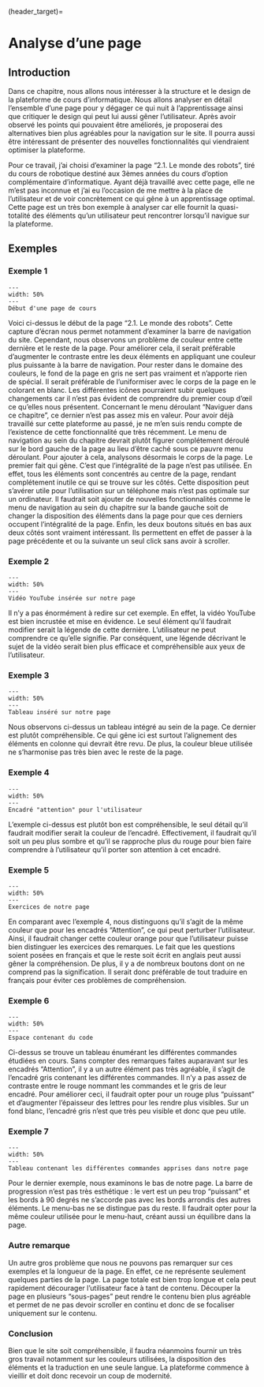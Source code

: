 (header_target)=

# Analyse d’une page 

## Introduction
Dans ce chapitre, nous allons nous intéresser à la structure et le design de la plateforme de cours d’informatique. Nous allons analyser en détail l’ensemble d’une page pour y dégager ce qui nuit à l’apprentissage ainsi que critiquer le design qui peut lui aussi gêner l’utilisateur. Après avoir observé les points qui pouvaient être améliorés, je proposerai des alternatives bien plus agréables pour la navigation sur le site. Il pourra aussi être intéressant de présenter des nouvelles fonctionnalités qui viendraient optimiser la plateforme. 

Pour ce travail, j’ai choisi d’examiner la page “2.1. Le monde des robots”, tiré du cours de robotique destiné aux 3èmes années du cours d’option complémentaire d’informatique. Ayant déjà travaillé avec cette page, elle ne m’est pas inconnue et j’ai eu l’occasion de me mettre à la place de l’utilisateur et de voir concrètement ce qui gêne à un apprentissage optimal. Cette page est un très bon exemple à analyser car elle fournit la quasi-totalité des éléments qu’un utilisateur peut rencontrer lorsqu’il navigue sur la plateforme.  

## Exemples

### Exemple 1
```{figure} images/capture_1.png
---
width: 50%
---
Début d'une page de cours
```
Voici ci-dessus le début de la page “2.1. Le monde des robots”. Cette capture d’écran nous permet notamment d’examiner la barre de navigation du site. Cependant, nous observons un problème de couleur entre cette dernière et le reste de la page. Pour améliorer cela, il serait préférable d’augmenter le contraste entre les deux éléments en appliquant une couleur plus puissante à la barre de navigation. Pour rester dans le domaine des couleurs, le fond de la page en gris ne sert pas vraiment et n’apporte rien de spécial. Il serait préférable de l’uniformiser avec le corps de la page en le colorant en blanc. Les différentes icônes pourraient subir quelques changements car il n’est pas évident de comprendre du premier coup d’œil ce qu’elles nous présentent. Concernant le menu déroulant “Naviguer dans ce chapitre”, ce dernier n’est pas assez mis en valeur. Pour avoir déjà travaillé sur cette plateforme au passé, je ne m’en suis rendu compte de l’existence de cette fonctionnalité que très récemment. Le menu de navigation au sein du chapitre devrait plutôt figurer complétement déroulé sur le bord gauche de la page au lieu d’être caché sous ce pauvre menu déroulant. Pour ajouter à cela, analysons désormais le corps de la page. Le premier fait qui gêne. C’est que l’intégralité de la page n’est pas utilisée. En effet, tous les éléments sont concentrés au centre de la page, rendant complétement inutile ce qui se trouve sur les côtés. Cette disposition peut s’avérer utile pour l’utilisation sur un téléphone mais n’est pas optimale sur un ordinateur. Il faudrait soit ajouter de nouvelles fonctionnalités comme le menu de navigation au sein du chapitre sur la bande gauche soit de changer la disposition des éléments dans la page pour que ces derniers occupent l’intégralité de la page. Enfin, les deux boutons situés en bas aux deux côtés sont vraiment intéressant. Ils permettent en effet de passer à la page précédente et ou la suivante un seul click sans avoir à scroller. 

### Exemple 2
```{figure} images/capture_2.png
---
width: 50%
---
Vidéo YouTube insérée sur notre page
```
Il n’y a pas énormément à redire sur cet exemple. En effet, la vidéo YouTube est bien incrustée et mise en évidence. Le seul élément qu’il faudrait modifier serait la légende de cette dernière. L’utilisateur ne peut comprendre ce qu’elle signifie. Par conséquent, une légende décrivant le sujet de la vidéo serait bien plus efficace et compréhensible aux yeux de l’utilisateur. 

### Exemple 3
```{figure} images/capture_3.png
---
width: 50%
---
Tableau inséré sur notre page
```
Nous observons ci-dessus un tableau intégré au sein de la page. Ce dernier est plutôt compréhensible. Ce qui gêne ici est surtout l’alignement des éléments en colonne qui devrait être revu. De plus, la couleur bleue utilisée ne s’harmonise pas très bien avec le reste de la page. 

### Exemple 4
```{figure} images/capture_4.png
---
width: 50%
---
Encadré "attention" pour l'utilisateur
```
L’exemple ci-dessus est plutôt bon est compréhensible, le seul détail qu’il faudrait modifier serait la couleur de l’encadré. Effectivement, il faudrait qu’il soit un peu plus sombre et qu’il se rapproche plus du rouge pour bien faire comprendre à l’utilisateur qu’il porter son attention à cet encadré. 

### Exemple 5
```{figure} images/capture_5.png
---
width: 50%
---
Exercices de notre page
```
En comparant avec l’exemple 4, nous distinguons qu’il s’agit de la même couleur que pour les encadrés “Attention”, ce qui peut perturber l’utilisateur. Ainsi, il faudrait changer cette couleur orange pour que l’utilisateur puisse bien distinguer les exercices des remarques. Le fait que les questions soient posées en français et que le reste soit écrit en anglais peut aussi gêner la compréhension. De plus, il y a de nombreux boutons dont on ne comprend pas la signification. Il serait donc préférable de tout traduire en français pour éviter ces problèmes de compréhension. 

### Exemple 6
```{figure} images/capture_6.png
---
width: 50%
---
Espace contenant du code
```
Ci-dessus se trouve un tableau énumérant les différentes commandes étudiées en cours. Sans compter des remarques faites auparavant sur les encadrés “Attention”, il y a un autre élément pas très agréable, il s’agit de l’encadré gris contenant les différentes commandes. Il n’y a pas assez de contraste entre le rouge nommant les commandes et le gris de leur encadré. Pour améliorer ceci, il faudrait opter pour un rouge plus “puissant” et d’augmenter l’épaisseur des lettres pour les rendre plus visibles. Sur un fond blanc, l’encadré gris n’est que très peu visible et donc que peu utile. 

### Exemple 7
```{figure} images/capture_7.png
---
width: 50%
---
Tableau contenant les différentes commandes apprises dans notre page
```
Pour le dernier exemple, nous examinons le bas de notre page. La barre de progression n’est pas très esthétique : le vert est un peu trop “puissant” et les bords à 90 degrés ne s’accorde pas avec les bords arrondis des autres éléments. Le menu-bas ne se distingue pas du reste. Il faudrait opter pour la même couleur utilisée pour le menu-haut, créant aussi un équilibre dans la page.

### Autre remarque
Un autre gros problème que nous ne pouvons pas remarquer sur ces exemples et la longueur de la page. En effet, ce ne représente seulement quelques parties de la page. La page totale est bien trop longue et cela peut rapidement décourager l’utilisateur face à tant de contenu. Découper la page en plusieurs “sous-pages” peut rendre le contenu bien plus agréable et permet de ne pas devoir scroller en continu et donc de se focaliser uniquement sur le contenu. 

### Conclusion
Bien que le site soit compréhensible, il faudra néanmoins fournir un très gros travail notamment sur les couleurs utilisées, la disposition des éléments et la traduction en une seule langue. La plateforme commence à vieillir et doit donc recevoir un coup de modernité. 
